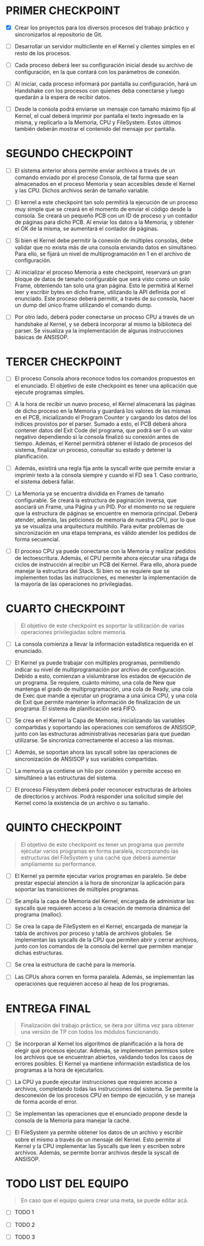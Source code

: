 # PRIMER CHECKPOINT

- [x] Crear los proyectos para los diversos procesos del trabajo práctico y sincronizarlos al repositorio de Git.

- [ ] Desarrollar un servidor multicliente en el Kernel y clientes simples en el resto de los procesos. 

- [ ] Cada proceso deberá leer su configuración inicial desde su archivo de configuración, en la que contará con los parámetros de conexión.

- [ ] Al iniciar, cada proceso informará por pantalla su configuración, hará un Handshake con los procesos con quienes deba conectarse y luego quedarán a la espera de recibir datos.

- [ ] Desde la consola podrá enviarse un mensaje con tamaño máximo fijo al Kernel, el cual deberá imprimir por pantalla el texto ingresado en la misma, y replicarlo a la Memoria, CPU y FileSystem. Estos últimos también deberán mostrar el contenido del mensaje por pantalla.

# SEGUNDO CHECKPOINT

- [ ] El sistema anterior ahora permite enviar archivos a través de un comando enviado por el proceso Consola, de tal forma que sean almacenados en el proceso Memoria y sean accesibles desde el Kernel y las CPU. Dichos archivos serán de tamaño variable.

- [ ] El kernel a este checkpoint tan solo permitirá la ejecución de un proceso muy simple que se creará en el momento de enviar el código desde la consola. Se creará un pequeño PCB con un ID de proceso y un contador de páginas para dicho PCB. Al enviar los datos a la Memoria, y obtener el OK de la misma, se aumentará el contador de páginas.

- [ ] Si bien el Kernel debe permitir la conexión de múltiples consolas, debe validar que no exista más de una consola enviando datos en simultáneo. Para ello, se fijará un nivel de multiprogramación en 1 en el archivo de configuración.

- [ ] Al inicializar el proceso Memoria a este checkpoint, reservará un gran bloque de datos de tamaño configurable que será visto como un solo Frame, obteniendo tan solo una gran página. Esto le permitirá al Kernel leer y escribir bytes en dicho frame, utilizando la API definida por el enunciado. Este proceso deberá permitir, a través de su consola, hacer un dump del único frame utilizando el comando dump.

- [ ] Por otro lado, deberá poder conectarse un proceso CPU a través de un handshake al Kernel, y se deberá incorporar al mismo la biblioteca del parser. Se visualiza ya la implementación de algunas instrucciones básicas de ANSISOP.

# TERCER CHECKPOINT

- [ ] El proceso Consola ahora reconoce todos los comandos propuestos en el enunciado. El objetivo de este checkpoint es tener una aplicación que ejecute programas simples.

- [ ] A la hora de recibir un nuevo proceso, el Kernel almacenará las páginas de dicho proceso en la Memoria y guardará los valores de las mismas en el PCB, inicializando el Program Counter y cargando los datos del los índices provistos por el parser. Sumado a esto, el PCB deberá ahora contener datos del Exit Code del programa, que podrá ser 0 o un valor negativo dependiendo si la consola finalizó su conexión antes de tiempo. Además, el Kernel permitirá obtener el listado de procesos del sistema, finalizar un proceso, consultar su estado y detener la planificación.

- [ ] Además, existirá una regla fija ante la syscall write que permite enviar a imprimir texto a la consola siempre y cuando el FD sea 1. Caso contrario, el sistema deberá fallar.

- [ ] La Memoria ya se encuentra dividida en Frames de tamaño configurable. Se creará la estructura de paginación inversa, que asociará un Frame, una Página y un PID. Por el momento no se requiere que la estructura de páginas se encuentre en memoria principal. Deberá atender, además, las peticiones de memoria de nuestra CPU, por lo que ya se visualiza una arquitectura multihilo. Para evitar problemas de sincronización en una etapa temprana, es válido atender los pedidos de forma secuencial.

- [ ] El proceso CPU ya puede conectarse con la Memoria y realizar pedidos de lectoescritura. Además, el CPU permite ahora ejecutar una ráfaga de ciclos de instrucción al recibir un PCB del Kernel. Para ello, ahora puede manejar la estructura del Stack. Si bien no se requiere que se implementen todas las instrucciones, es menester la implementación de la mayoría de las operaciones no privilegiadas.

# CUARTO CHECKPOINT

> El objetivo de este checkpoint es soportar la utilización de varias operaciones privilegiadas sobre memoria.

- [ ] La consola comienza a llevar la información estadística requerida en el enunciado.

- [ ] El Kernel ya puede trabajar con múltiples programas, permitiendo indicar su nivel de multiprogramación por archivo de configuración. Debido a esto, comienzan a vislumbrarse los estados de ejecución de un programa. Se requiere, cuánto mínimo, una cola de New que mantenga el grado de multiprogramación, una cola de Ready, una cola de Exec que mande a ejecutar un programa a una única CPU, y una cola de Exit que permite mantener la información de finalización de un programa. El sistema de planificación será FIFO.

- [ ] Se crea en el Kernel la Capa de Memoria, inicializando las variables compartidas y soportando las operaciones con semáforos de ANSISOP, junto con las estructuras administrativas necesarias para que puedan utilizarse. Se sincroniza correctamente el acceso a las mismas.

- [ ] Además, se soportan ahora las syscall sobre las operaciones de sincronización de ANSISOP y sus variables compartidas.

- [ ] La memoria ya contiene un hilo por conexión y permite acceso en simultáneo a las estructuras del sistema.

- [ ] El proceso Filesystem deberá poder reconocer estructuras de árboles de directorios y archivos. Podrá responder una solicitud simple del Kernel como la existencia de un archivo o su tamaño.

# QUINTO CHECKPOINT

> El objetivo de este checkpoint es tener un programa que permite ejecutar varios programas en forma paralela, 
incorporando las estructuras del FileSystem y una caché que deberá aumentar ampliamente su performance.


- [ ] El Kernel ya permite ejecutar varios programas en paralelo. Se debe prestar especial atención a la hora de sincronizar la aplicación para soportar las transiciones de múltiples programas.

- [ ] Se amplía la capa de Memoria del Kernel, encargada de administrar las syscalls que requieren acceso a la creación de memoria dinámica del programa (malloc).

- [ ] Se crea la capa de FileSystem en el Kernel, encargada de manejar la tabla de archivos por proceso y tabla de archivos globales. Se implementan las syscalls de la CPU que permiten abrir y cerrar archivos, junto con los comandos de la consola del kernel que permiten manejar dichas estructuras.

- [ ] Se crea la estructura de caché para la memoria.

- [ ] Las CPUs ahora corren en forma paralela. Además, se implementan las operaciones que requieren acceso al heap de los programas.

# ENTREGA FINAL

> Finalización del trabajo práctico, se itera por última vez para obtener una versión de TP con todos los módulos
funcionando.

- [ ] Se incorporan al Kernel los algoritmos de planificación a la hora de elegir qué procesos ejecutar. Además, se implementan permisos sobre los archivos que se encuentran abiertos, validando todos los casos de errores posibles. El Kernel ya mantiene información estadística de los programas a la hora de ejecutarlos.

- [ ] La CPU ya puede ejecutar instrucciones que requieren acceso a archivos, completando todas las instrucciones del sistema. Se permite la desconexión de los procesos CPU en tiempo de ejecución, y se maneja de forma acorde el error.

- [ ] Se implementan las operaciones que el enunciado propone desde la consola de la Memoria para manejar la caché.

- [ ] El FileSystem ya permite obtener los datos de un archivo y escribir sobre el mismo a través de un mensaje del Kernel. Esto permite al Kernel y la CPU implementar las Syscalls que leen y escriben sobre archivos. Además, se permite borrar archivos desde la syscall de ANSISOP.

# TODO LIST DEL EQUIPO

> En caso que el equipo quiera crear una meta, se puede editar acá.

- [ ] TODO 1

- [ ] TODO 2

- [ ] TODO 3
